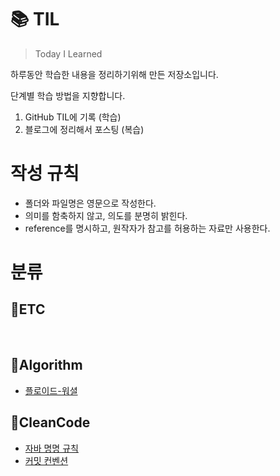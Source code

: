 # 📚 TIL
> Today I Learned

하루동안 학습한 내용을 정리하기위해 만든 저장소입니다.

단계별 학습 방법을 지향합니다.

1.  GitHub TIL에 기록 (학습)
2.  블로그에 정리해서 포스팅 (복습) 

  
# 작성 규칙
- 폴더와 파일명은 영문으로 작성한다.
- 의미를 함축하지 않고, 의도를 분명히 밝힌다.
- reference를 명시하고, 원작자가 참고를 허용하는 자료만 사용한다.

# 분류

## 📌ETC
<br>

## 📌Algorithm
- [플로이드-워셜](https://github.com/COBI-98/TIL/blob/main/Algorithm/Floyd_warshall.md)

## 📌CleanCode
- [자바 명명 규칙](https://github.com/COBI-98/TIL/blob/main/CleanCode/java_naming_convetion.md)
- [커밋 컨벤션](https://github.com/COBI-98/TIL/blob/main/CleanCode/commit_convention.md)
